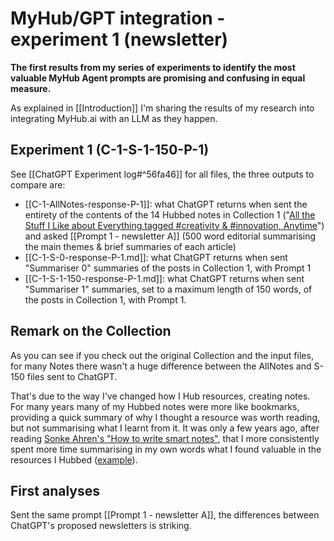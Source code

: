 # MyHub/GPT integration - experiment 1 (newsletter)

**The first results from my series of experiments to identify the most valuable MyHub Agent prompts are promising and confusing in equal measure.**

As explained in [[Introduction]] I'm sharing the results of my research into integrating MyHub.ai with an LLM as they happen. 

## Experiment 1 (C-1-S-1-150-P-1) 

See [[ChatGPT Experiment log#^56fa46]] for all files, the three outputs to compare are:

- [[C-1-AllNotes-response-P-1]]: what ChatGPT returns when sent the entirety of the contents of the 14 Hubbed notes in Collection 1 ("[All the Stuff I Like about Everything tagged #creativity & #innovation, Anytime](https://myhub.ai/@mathewlowry/?tags=creativity&types=like&timeframe=anytime&quality=all&tags=innovation)") and asked [[Prompt 1 - newsletter A]] (500 word editorial summarising the main themes & brief summaries of each article)
- [[C-1-S-0-response-P-1.md]]: what ChatGPT returns when sent "Summariser 0" summaries of the posts in Collection 1, with Prompt 1
- [[C-1-S-1-150-response-P-1.md]]: what ChatGPT returns when sent "Summariser 1" summaries, set to a maximum length of 150 words, of the posts in Collection 1, with Prompt 1.

## Remark on the Collection

As you can see if you check out the original Collection and the input files, for many Notes there wasn't a huge difference between the AllNotes and S-150 files sent to ChatGPT.

That's due to the way I've changed how I Hub resources, creating notes. For many years many of my Hubbed notes were more like bookmarks, providing a quick summary of why I thought a resource was worth reading, but not summarising what I learnt from it. It was only a few years ago, after reading [Sonke Ahren's "How to write smart notes"](https://www.soenkeahrens.de/de/takesmartnotes), that I more consistently spent more time summarising in my own words what I found valuable in the resources I Hubbed ([example](https://myhub.ai/items/ai-is-life)).

## First analyses

Sent the same prompt [[Prompt 1 - newsletter A]], the differences between ChatGPT's proposed newsletters is striking.
